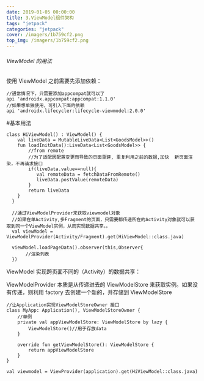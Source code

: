 ```yaml
---
date: 2019-01-05 00:00:00
title: 3.ViewModel组件架构
tags: "jetpack"
categories: "jetpack"
cover: /imagers/1b759cf2.png
top_img: /imagers/1b759cf2.png
---
```


###### ViewModel 的用法

使用 ViewModel 之前需要先添加依赖：

    //通常情况下，只需要添加appcompat就可以了
    api 'androidx.appcompat:appcompat:1.1.0'
    //如果想单独使用，可引入下面的依赖
    api 'androidx.lifecycler:lifecycle-viewmodel:2.0.0'

#基本用法

	class HiViewModel() : ViewModel() {
	    val liveData = MutableLiveData<List<GoodsModel>>()
	    fun loadInitData():LiveData<List<GoodsModel>> {
	        //from remote
	        //为了适配因配置变更而导致的页面重建, 重复利用之前的数据,加快  新页面渲染，不再请求接口
	        if(liveData.value==null){
	           val remoteData = fetchDataFromRemote()
	           liveData.postValue(remoteData)
	        }
	        return liveData
	    }
	  }
	
	  //通过ViewModelProvider来获取viewmodel对象
	  //如果在单Activity,多Fragment的页面，只需要都传递所在的Activity对象就可以获取到同一个ViewModel实例，从而实现数据共享。。
	  val viewModel = ViewModelProvider(Activity/Fragment).get(HiViewModel::class.java)
	
	  viewModel.loadPageData().observer(this,Observer{
	       //渲染列表  
	  })

ViewModel 实现跨页面不同的（Activity）的数据共享：

ViewModelProvider 本质是从传递进去的 ViewModelStore 来获取实例。如果没有传递，则利用 factory 去创建一个新的，并存储到 ViewModelStore

	//让Application实现ViewModelStoreOwner 接口
	class MyApp: Application(), ViewModelStoreOwner {
		//单例
	    private val appViewModelStore: ViewModelStore by lazy {
	        ViewModelStore()//用于存放data
	    }
	
	    override fun getViewModelStore(): ViewModelStore {
	        return appViewModelStore
	    } 
	}
	
	val viewmodel = ViewProvider(application).get(HiViewModel::class.java)